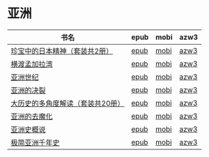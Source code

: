 # 亚洲

| 书名 | epub | mobi | azw3 |
| --- | --- | --- | --- |
| [珍宝中的日本精神（套装共2册）](http://ct.dalanmei.com/f/31084289-771241383-5c0988) | [epub](http://ct.dalanmei.com/f/31084289-771241383-5c0988) | [mobi](http://ct.dalanmei.com/f/31084289-771230002-e8674b) | [azw3](http://ct.dalanmei.com/f/31084289-771233549-e023d5) |
| [横渡孟加拉湾](http://ct.dalanmei.com/f/31084289-570232689-91f596) | [epub](http://ct.dalanmei.com/f/31084289-570232689-91f596) | [mobi](http://ct.dalanmei.com/f/31084289-569451356-45dbaa) | [azw3](http://ct.dalanmei.com/f/31084289-571418119-e372b9) |
| [亚洲世纪](http://ct.dalanmei.com/f/31084289-572116508-a477e6) | [epub](http://ct.dalanmei.com/f/31084289-572116508-a477e6) | [mobi](http://ct.dalanmei.com/f/31084289-571668649-04fc01) | [azw3](http://ct.dalanmei.com/f/31084289-572176171-07ef14) |
| [亚洲的决裂](http://ct.dalanmei.com/f/31084289-572116568-7baeb2) | [epub](http://ct.dalanmei.com/f/31084289-572116568-7baeb2) | [mobi](http://ct.dalanmei.com/f/31084289-571667331-cefc03) | [azw3](http://ct.dalanmei.com/f/31084289-572176292-c41293) |
| [大历史的多角度解读（套装共20册）](http://ct.dalanmei.com/f/31084289-572123550-480924) | [epub](http://ct.dalanmei.com/f/31084289-572123550-480924) | [mobi](http://ct.dalanmei.com/f/31084289-571636442-50d7f7) | [azw3](http://ct.dalanmei.com/f/31084289-572184351-35ad8e) |
| [亚洲的去魔化](http://ct.dalanmei.com/f/31084289-571987395-07c50d) | [epub](http://ct.dalanmei.com/f/31084289-571987395-07c50d) | [mobi](http://ct.dalanmei.com/f/31084289-571561280-497b5e) | [azw3](http://ct.dalanmei.com/f/31084289-572212226-3bc031) |
| [亚洲史概说](http://ct.dalanmei.com/f/31084289-571732555-20ee06) | [epub](http://ct.dalanmei.com/f/31084289-571732555-20ee06) | [mobi](http://ct.dalanmei.com/f/31084289-571586538-e6ff09) | [azw3](http://ct.dalanmei.com/f/31084289-571844540-4c9fa6) |
| [极简亚洲千年史](None) | [epub](None) | [mobi](None) | [azw3](None) |

